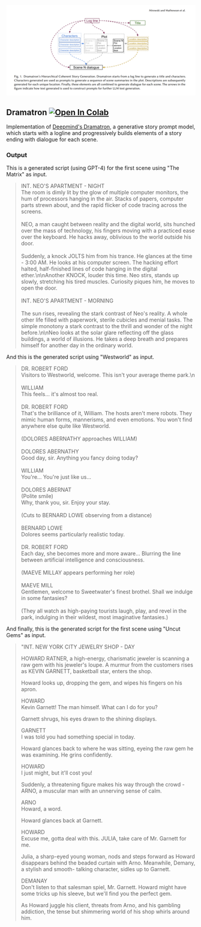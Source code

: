 <img src="./dramatron.png" />

## Dramatron [![Open In Colab](https://colab.research.google.com/assets/colab-badge.svg)](https://colab.research.google.com/github/layterz/promptx/blob/main/examples/dramatron/dramatron.ipynb)

Implementation of [Deepmind's Dramatron](https://arxiv.org/pdf/2209.14958.pdf), a generative story prompt model, which starts with a logline and progressively builds elements of a story ending with dialogue for each scene.

### Output

This is a generated script (using GPT-4) for the first scene using "The Matrix" as input.

> INT. NEO'S APARTMENT - NIGHT
> <br>
>  The room is dimly lit by the glow of multiple computer monitors, the hum of processors hanging in the air. Stacks of papers, computer parts strewn about, and the rapid flicker of code tracing across the screens.
>  <br>
>  <br>
> NEO, a man caught between reality and the digital world, sits hunched over the mass of technology, his fingers moving with a practiced ease over the keyboard. He hacks away, oblivious to the world outside his door.
> <br>
> <br>
> Suddenly, a knock JOLTS him from his trance. He glances at the time - 3:00 AM. He looks at his computer screen. The hacking effort halted, half-finished lines of code hanging in the digital ether.\n\nAnother KNOCK, louder this time. Neo stirs, stands up slowly, stretching his tired muscles. Curiosity piques him, he moves to open the door.
> <br>
> <br>
> INT. NEO'S APARTMENT - MORNING
> <br>
> <br>
> The sun rises, revealing the stark contrast of Neo's reality. A whole other life filled with paperwork, sterile cubicles and menial tasks. The simple monotony a stark contrast to the thrill and wonder of the night before.\n\nNeo looks at the solar glare reflecting off the glass buildings, a world of illusions. He takes a deep breath and prepares himself for another day in the ordinary world.

And this is the generated script using "Westworld" as input.

> DR. ROBERT FORD
> <br>
> Visitors to Westworld, welcome. This isn\'t your average theme park.\n
> <br>
> <br>
> WILLIAM
> <br>
> This feels... it\'s almost too real.
> <br>
> <br>
> DR. ROBERT FORD
> <br>
> That\'s the brilliance of it, William. The hosts aren\'t mere robots. They mimic human forms, mannerisms, and even emotions. You won\'t find anywhere else quite like Westworld.
> <br>
> <br>
> (DOLORES ABERNATHY approaches WILLIAM)
> <br>
> <br>
> DOLORES ABERNATHY
> <br>
> Good day, sir. Anything you fancy doing today?
> <br>
> <br>
> WILLIAM
> <br>
> You\'re... You\'re just like us...
> <br>
> <br>
> DOLORES ABERNAT
> <br>
> (Polite smile)
> <br>
> Why, thank you, sir. Enjoy your stay.
> <br>
> <br>
> (Cuts to BERNARD LOWE observing from a distance)
> <br>
> <br>
> BERNARD LOWE
> <br>
> Dolores seems particularly realistic today.
> <br>
> <br>
> DR. ROBERT FORD
> <br>
> Each day, she becomes more and more aware... Blurring the line between artificial intelligence and consciousness.
> <br>
> <br>
> (MAEVE MILLAY appears performing her role)
> <br>
> <br>
> MAEVE MILL
> <br>
> Gentlemen, welcome to Sweetwater\'s finest brothel. Shall we indulge in some fantasies?
> <br>
> <br>
> (They all watch as high-paying tourists laugh, play, and revel in the park, indulging in their wildest, most imaginative fantasies.)

And finally, this is the generated script for the first scene using "Uncut Gems" as input.

> "INT. NEW YORK CITY JEWELRY SHOP - DAY                                     
>                                                                                 
> HOWARD RATNER, a high-energy, charismatic jeweler is scanning a raw gem with his
> jeweler's loupe. A murmur from the customers rises as KEVIN GARNETT, basketball
> star, enters the shop.
>                                                                                 
> Howard looks up, dropping the gem, and wipes his fingers on his apron.          
>                                                                                 
> HOWARD                                                                          
> Kevin Garnett! The man himself. What can I do for you?                          
>                                                                                 
> Garnett shrugs, his eyes drawn to the shining displays.                         
>                                                                                 
> GARNETT                                                                         
> I was told you had something special in today.                                  
>                                                                                 
> Howard glances back to where he was sitting, eyeing the raw gem he was
> examining. He grins confidently.
>                                                                                 
> HOWARD                                                                          
> I just might, but it'll cost you!                                               
>                                                                                 
> Suddenly, a threatening figure makes his way through the crowd - ARNO, a
> muscular man with an unnerving sense of calm.
>                                                                                 
> ARNO                                                                            
> Howard, a word.                                                                 
>                                                                                 
> Howard glances back at Garnett.                                                 
>                                                                                 
> HOWARD                                                                          
> Excuse me, gotta deal with this. JULIA, take care of Mr. Garnett for me.        
>                                                                                 
> Julia, a sharp-eyed young woman, nods and steps forward as Howard disappears
> behind the beaded curtain with Arno. Meanwhile, Demany, a stylish and smooth-
> talking character, sidles up to Garnett.
>                                                                                 
> DEMANAY                                                                         
> Don't listen to that salesman spiel, Mr. Garnett. Howard might have some tricks
> up his sleeve, but we'll find you the perfect gem.
>                                                                                 
> As Howard juggle his client, threats from Arno, and his gambling addiction, the
> tense but shimmering world of his shop whirls around him.
